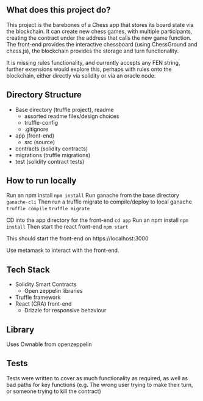 ## What does this project do?
This project is the barebones of a Chess app that stores its board state via the blockchain.
It can create new chess games, with multiple participants, creating the contract under the address that calls the new game function.
The front-end provides the interactive chessboard (using ChessGround and chess.js), the blockchain provides the storage and turn functionality.

It is missing rules functionality, and currently accepts any FEN string, further extensions would explore this, perhaps with rules onto the blockchain, either directly via solidity or via an oracle node.

## Directory Structure
- Base directory (truffle project), readme
    - assorted readme files/design choices
    - truffle-config
    - .gitignore
- app (front-end)
    - src (source)
- contracts (solidity contracts)
- migrations (truffle migrations)
- test (solidity contract tests)

## How to run locally
Run an npm install
`npm install`
Run ganache from the base directory
`ganache-cli`
Then run a truffle migrate to compile/deploy to local ganache
`truffle compile`
`truffle migrate`

CD into the app directory for the front-end
`cd app`
Run an npm install 
`npm install`
Then start the react front-end
`npm start`

This should start the front-end on https://localhost:3000

Use metamask to interact with the front-end.

## Tech Stack
- Solidity Smart Contracts
    - Open zeppelin libraries
- Truffle framework
- React (CRA) front-end
    - Drizzle for responsive behaviour


## Library
Uses Ownable from openzeppelin

## Tests
Tests were written to cover as much functionality as required, as well as bad paths for key functions (e.g. The wrong user trying to make their turn, or someone trying to kill the contract)